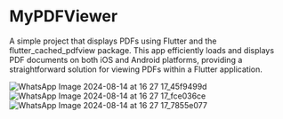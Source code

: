 # MyPDFViewer
A simple project that displays PDFs using Flutter and the flutter_cached_pdfview package. This app efficiently loads and displays PDF documents on both iOS and Android platforms, providing a straightforward solution for viewing PDFs within a Flutter application.

![WhatsApp Image 2024-08-14 at 16 27 17_45f9499d](https://github.com/user-attachments/assets/a15715fc-a388-4e5c-9b7a-3ca70f63028f)
![WhatsApp Image 2024-08-14 at 16 27 17_fce036ce](https://github.com/user-attachments/assets/352e96fe-1f9e-42a9-a9dc-d0956b6df957)
![WhatsApp Image 2024-08-14 at 16 27 17_7855e077](https://github.com/user-attachments/assets/abb9834f-3379-4e03-9286-6dfb2013bf83)
